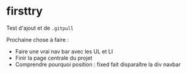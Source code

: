 # firsttry

Test d'ajout et de `.gitpull`

Prochaine chose à faire : 
- Faire une vrai nav bar avec les UL et LI
- Finir la page centrale du projet
- Comprendre pourquoi position : fixed fait disparaître la div navbar
